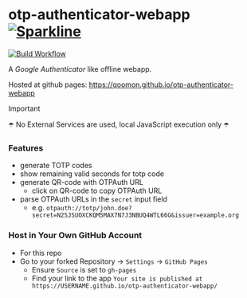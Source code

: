 # otp-authenticator-webapp [![Sparkline](https://stars.medv.io/qoomon/otp-authenticator-webapp.svg)](https://stars.medv.io/qoomon/otp-authenticator-webapp)

[![Build Workflow](https://github.com/qoomon/otp-authenticator-webapp/workflows/Build%20&%20Deploy/badge.svg)](https://github.com/qoomon/otp-authenticator-webapp/actions)

A *Google Authenticator* like offline webapp.

Hosted at github pages: https://qoomon.github.io/otp-authenticator-webapp

> [!Important] 
> ☂️ No External Services are used, local JavaScript execution only ☂️

### Features
* generate TOTP codes
* show remaining valid seconds for totp code
* generate QR-code with OTPAuth URL
  * click on QR-code to copy OTPAuth URL
* parse OTPAuth URLs in the `secret` input field
  * e.g. `otpauth://totp/john.doe?secret=N2SJSUOXCKQM5MAX7N7J3NBUQ4WTL66G&issuer=example.org`
  
### Host in Your Own GitHub Account
* For this repo
* Go to your forked Repository -> `Settings` -> `GitHub Pages`
  * Ensure `Source` is set to `gh-pages`
  * Find your link to the app `Your site is published at https://USERNAME.github.io/otp-authenticator-webapp/`
